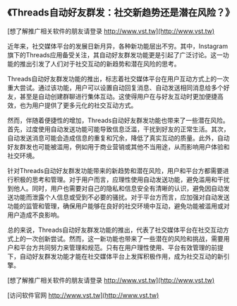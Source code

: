 ## **《Threads自动好友群发：社交新趋势还是潜在风险？》**

[想了解推广相关软件的朋友请登录 http://www.vst.tw](http://www.vst.tw)

近年来，社交媒体平台的发展日新月异，各种新功能层出不穷。其中，Instagram旗下的Threads应用备受关注，其自动好友群发功能更是引起了广泛讨论。这一功能的推出引发了人们对于社交互动的新趋势和潜在风险的思考。

Threads自动好友群发功能的推出，标志着社交媒体平台在用户互动方式上的一次重大尝试。通过该功能，用户可以设置自动回复消息、自动发送相同消息给多个好友，甚至是自动创建群聊进行集体互动。这使得用户在与好友互动时更加便捷高效，也为用户提供了更多元化的社交互动方式。

然而，伴随着便捷性的增加，Threads自动好友群发功能也带来了一些潜在风险。首先，过度使用自动发送功能可能导致信息泛滥，干扰到好友的正常生活。其次，自动发送消息可能会造成信息的重复和冗余，降低了真实互动的质量。此外，自动好友群发也可能被滥用，例如用于商业营销或其他不当用途，从而影响用户体验和社交环境。

针对Threads自动好友群发功能带来的新趋势和潜在风险，用户和平台方都需要进行积极的思考和管理。对于用户而言，应理性使用自动发送功能，避免滥用和干扰到他人。同时，用户也需要对自己的隐私和信息安全有清晰的认识，避免因自动发送功能而泄露个人信息或受到不必要的骚扰。对于平台方而言，应加强对自动发送功能的监管和管理，确保用户能够在良好的社交环境中互动，避免功能被滥用或对用户造成不良影响。

总的来说，Threads自动好友群发功能的推出，代表了社交媒体平台在社交互动方式上的一次创新尝试。然而，这一新功能也带来了一些潜在的风险和挑战，需要用户和平台方共同努力来管理和规范。只有在用户理性使用、平台有效管理的前提下，自动好友群发功能才能在社交媒体平台上发挥积极作用，成为社交互动的新引擎。

[想了解推广相关软件的朋友请登录 http://www.vst.tw](http://www.vst.tw)


[访问软件官网 http://www.vst.tw](http://www.vst.tw)
